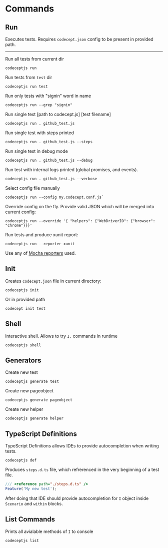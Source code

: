 # Commands

## Run

Executes tests. Requires `codecept.json` config to be present in provided path.

---

Run all tests from current dir

```
codeceptjs run
```

Run tests from `test` dir

```
codeceptjs run test
```

Run only tests with "signin" word in name

```
codeceptjs run --grep "signin"
```

Run single test [path to codecept.js] [test filename]

```
codeceptjs run . github_test.js
```

Run single test with steps printed

```
codeceptjs run . github_test.js --steps
```

Run single test in debug mode

```
codeceptjs run . github_test.js --debug
```

Run test with internal logs printed (global promises, and events).

```
codeceptjs run . github_test.js --verbose
```

Select config file manually

```
codeceptjs run --config my.codecept.conf.js`
```

Override config on the fly. Provide valid JSON which will be merged into current config:

```
codeceptjs run --override '{ "helpers": {"WebDriverIO": {"browser": "chrome"}}}'
```

Run tests and produce xunit report:

```
codeceptjs run --reporter xunit
```

Use any of [Mocha reporters](https://github.com/mochajs/mocha/tree/master/lib/reporters) used.

## Init

Creates `codecept.json` file in current directory:

```
codeceptjs init
```

Or in provided path

```
codecept init test
```

## Shell

Interactive shell. Allows to try `I.` commands in runtime

```
codeceptjs shell
```

## Generators

Create new test

```
codeceptjs generate test
```

Create new pageobject

```
codeceptjs generate pageobject
```

Create new helper

```
codeceptjs generate helper
```

## TypeScript Definitions

TypeScript Definitions allows IDEs to provide autocompletion when writing tests.

```
codeceptjs def
```

Produces `steps.d.ts` file, which refrerenced in the very beginning of a test file.

```js
/// <reference path="./steps.d.ts" />
Feature('My new test');
```

After doing that IDE should provide autocompletion for `I` object inside `Scenario` and `within` blocks.

## List Commands

Prints all avialable methods of `I` to console

```
codeceptjs list
```